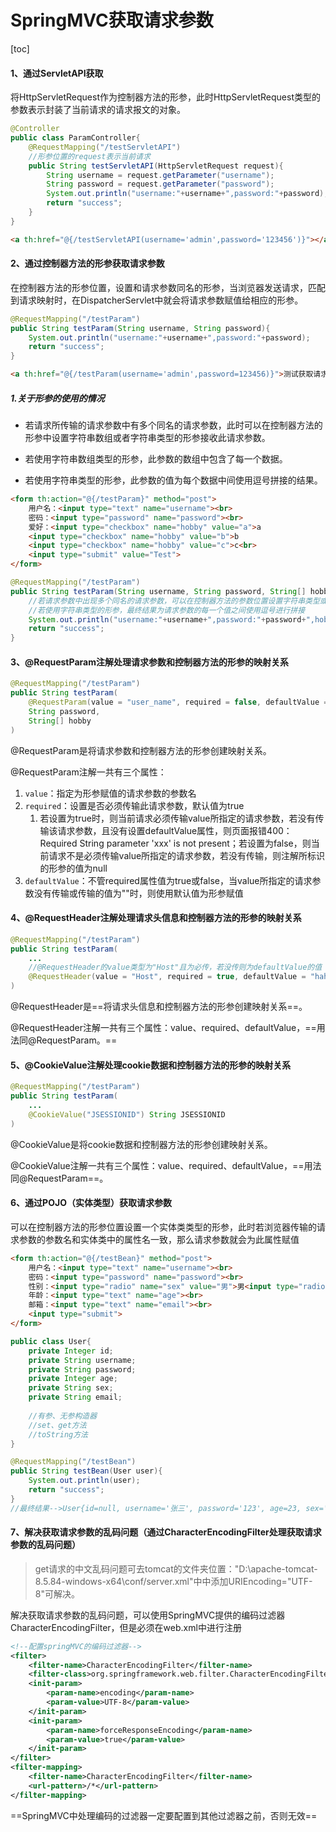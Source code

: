 # SpringMVC获取请求参数

[toc]

#### 1、通过ServletAPI获取

将HttpServletRequest作为控制器方法的形参，此时HttpServletRequest类型的参数表示封装了当前请求的请求报文的对象。

```java
@Controller
public class ParamController{
    @RequestMapping("/testServletAPI")
 	//形参位置的request表示当前请求
    public String testServletAPI(HttpServletRequest request){
        String username = request.getParameter("username");
        String password = request.getParameter("password");
        System.out.println("username:"+username+",password:"+password);
        return "success";
    }
}
```

```html
<a th:href="@{/testServletAPI(username='admin',password='123456')}"></a>
```

#### 2、通过控制器方法的形参获取请求参数

在控制器方法的形参位置，设置和请求参数同名的形参，当浏览器发送请求，匹配到请求映射时，在DispatcherServlet中就会将请求参数赋值给相应的形参。

```java
@RequestMapping("/testParam")
public String testParam(String username, String password){
    System.out.println("username:"+username+",password:"+password);
    return "success";
}
```



```html
<a th:href="@{/testParam(username='admin',password=123456)}">测试获取请求参数-->/testParam</a><br>
```

##### 1.关于形参的使用的情况

* 若请求所传输的请求参数中有多个同名的请求参数，此时可以在控制器方法的形参中设置字符串数组或者字符串类型的形参接收此请求参数。

* 若使用字符串数组类型的形参，此参数的数组中包含了每一个数据。

* 若使用字符串类型的形参，此参数的值为每个数据中间使用逗号拼接的结果。

```html
<form th:action="@{/testParam}" method="post">
    用户名：<input type="text" name="username"><br>
    密码：<input type="password" name="password"><br>
    爱好：<input type="checkbox" name="hobby" value="a">a
    <input type="checkbox" name="hobby" value="b">b
    <input type="checkbox" name="hobby" value="c">c<br>
    <input type="submit" value="Test">
</form>
```

```java
@RequestMapping("/testParam")
public String testParam(String username, String password, String[] hobby){
    //若请求参数中出现多个同名的请求参数，可以在控制器方法的参数位置设置字符串类型或字符串数组接收此请求参数
    //若使用字符串类型的形参，最终结果为请求参数的每一个值之间使用逗号进行拼接
    System.out.println("username:"+username+",password:"+password+",hobby"+Arrays.toString(hobby));
    return "success";
} 
```

#### 3、@RequestParam注解处理请求参数和控制器方法的形参的映射关系

```java
@RequestMapping("/testParam")
public String testParam(
    @RequestParam(value = "user_name", required = false, defaultValue = "hehe") String username,
    String password,
    String[] hobby
)
```

@RequestParam是将请求参数和控制器方法的形参创建映射关系。

@RequestParam注解一共有三个属性：

1. `value`：指定为形参赋值的请求参数的参数名
2. `required`：设置是否必须传输此请求参数，默认值为true
   1. 若设置为true时，则当前请求必须传输value所指定的请求参数，若没有传输该请求参数，且没有设置defaultValue属性，则页面报错400：Required String parameter 'xxx' is not present；若设置为false，则当前请求不是必须传输value所指定的请求参数，若没有传输，则注解所标识的形参的值为null
3. `defaultValue`：不管required属性值为true或false，当value所指定的请求参数没有传输或传输的值为""时，则使用默认值为形参赋值

#### 4、@RequestHeader注解处理请求头信息和控制器方法的形参的映射关系

```java
@RequestMapping("/testParam")
public String testParam(
    ...
    //@RequestHeader的value类型为"Host"且为必传，若没传则为defaultValue的值
    @RequestHeader(value = "Host", required = true, defaultValue = "haha") String host
)
```

@RequestHeader是==将请求头信息和控制器方法的形参创建映射关系==。

@RequestHeader注解一共有三个属性：value、required、defaultValue，==用法同@RequestParam。==

#### 5、@CookieValue注解处理cookie数据和控制器方法的形参的映射关系

```java
@RequestMapping("/testParam")
public String testParam(
    ...
	@CookieValue("JSESSIONID") String JSESSIONID
)
```

@CookieValue是将cookie数据和控制器方法的形参创建映射关系。

@CookieValue注解一共有三个属性：value、required、defaultValue，==用法同@RequestParam==。

#### 6、通过POJO（实体类型）获取请求参数

可以在控制器方法的形参位置设置一个实体类类型的形参，此时若浏览器传输的请求参数的参数名和实体类中的属性名一致，那么请求参数就会为此属性赋值

```html
<form th:action="@{/testBean}" method="post">
    用户名：<input type="text" name="username"><br>
    密码：<input type="password" name="password"><br>
    性别：<input type="radio" name="sex" value="男">男<input type="radio" name="sex" value="女">女<br>
    年龄：<input type="text" name="age"><br>
    邮箱：<input type="text" name="email"><br>
    <input type="submit">
</form>
```

```java
public class User{
    private Integer id;
    private String username;
    private String password;
    private Integer age;
    private String sex;
    private String email;
    
    //有参、无参构造器
    //set、get方法
    //toString方法
}
```

```java
@RequestMapping("/testBean")
public String testBean(User user){
    System.out.println(user);
    return "success";
}
//最终结果-->User{id=null, username='张三', password='123', age=23, sex='男', email='123@qq.com'}
```

#### 7、解决获取请求参数的乱码问题（通过CharacterEncodingFilter处理获取请求参数的乱码问题）

> get请求的中文乱码问题可去tomcat的文件夹位置："D:\apache-tomcat-8.5.84-windows-x64\conf/server.xml"中<Connector/>中添加URIEncoding="UTF-8"可解决。

解决获取请求参数的乱码问题，可以使用SpringMVC提供的编码过滤器CharacterEncodingFilter，但是必须在web.xml中进行注册

```xml
<!--配置springMVC的编码过滤器-->
<filter>
    <filter-name>CharacterEncodingFilter</filter-name>
    <filter-class>org.springframework.web.filter.CharacterEncodingFilter</filter-class>
    <init-param>
        <param-name>encoding</param-name>
        <param-value>UTF-8</param-value>
    </init-param>
    <init-param>
        <param-name>forceResponseEncoding</param-name>
        <param-value>true</param-value>
    </init-param>
</filter>
<filter-mapping>
    <filter-name>CharacterEncodingFilter</filter-name>
    <url-pattern>/*</url-pattern>
</filter-mapping>
```

==SpringMVC中处理编码的过滤器一定要配置到其他过滤器之前，否则无效==